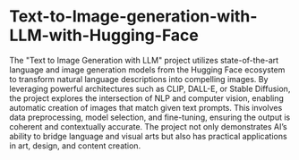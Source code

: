 # Text-to-Image-generation-with-LLM-with-Hugging-Face

The "Text to Image Generation with LLM" project utilizes state-of-the-art language and image generation models from the Hugging Face ecosystem to transform natural language descriptions into compelling images. By leveraging powerful architectures such as CLIP, DALL-E, or Stable Diffusion, the project explores the intersection of NLP and computer vision, enabling automatic creation of images that match given text prompts. This involves data preprocessing, model selection, and fine-tuning, ensuring the output is coherent and contextually accurate. The project not only demonstrates AI’s ability to bridge language and visual arts but also has practical applications in art, design, and content creation.
